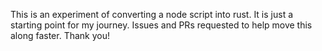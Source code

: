 This is an experiment of converting a node script into rust. It is just a starting point for my journey. Issues and PRs requested to help move this along faster. Thank you!